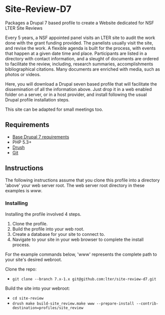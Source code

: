 Site-Review-D7
==============

Packages a Drupal 7 based profile to create a Website dedicated for NSF LTER Site Reviews 

Every 5 years, a NSF appointed panel visits an LTER site to audit the work done with the
grant funding provided. The panelists usually visit the site, and revise the work. A
flexible agenda is built for the process, with events that happen at a given date time and
place. Participants are listed in a directory with contact information, and a sleught of 
documents are ordered to facilitate the review, including, research summaries, accomplishments
bibliographical citations.  Many documents are enriched with media, such as photos or videos.

Here, you will download a Drupal seven based profile that will facilitate the dissemination
of all the information above. Just drop it in a web enabled folder on a server, or in a host
provider, and install following the usual Drupal profile installation steps.

This site can be adapted for small meetings too.

## Requirements ##

* [Base Drupal 7 requirements](http://drupal.org/requirements)
* PHP 5.3+
* [Drush](http://drush.ws/)
* [Git](http://git-scm.com/)

## Instructions ##

The following instructions assume that you clone this profile into a directory
'above' your web server root. The web server root directory in these examples
is _www_.

### Installing ###

Installing the profile involved 4 steps.

1.  Clone the profile.
2.  Build the profile into your web root.
3.  Create a database for your site to connect to.
4.  Navigate to your site in your web browser to complete the install process.

For the example commands below, 'www' represents the complete path to your site's desired webroot.

Clone the repo:

* `git clone --branch 7.x-1.x git@github.com:lter/site-review-d7.git`

Build the site into your webroot:

* `cd site-review`
* `drush make build-site_review.make www --prepare-install --contrib-destination=profiles/site_review`
